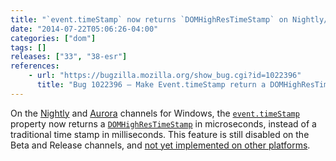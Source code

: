 ```yaml
---
title: "`event.timeStamp` now returns `DOMHighResTimeStamp` on Nightly/Aurora for Windows"
date: "2014-07-22T05:06:26-04:00"
categories: ["dom"]
tags: []
releases: ["33", "38-esr"]
references:
    - url: "https://bugzilla.mozilla.org/show_bug.cgi?id=1022396"
      title: "Bug 1022396 – Make Event.timeStamp return a DOMHighResTimeStamp on Windows (was Event.timeStamp should be relative to 1st January 1970 rather than the system start)"
---
```

On the [Nightly](https://nightly.mozilla.org/) and [Aurora](https://aurora.mozilla.org/) channels for Windows, the [`event.timeStamp`](https://developer.mozilla.org/docs/Web/API/event.timeStamp) property now returns a [`DOMHighResTimeStamp`](https://developer.mozilla.org/docs/Web/API/DOMHighResTimeStamp) in microseconds, instead of a traditional time stamp in milliseconds. This feature is still disabled on the Beta and Release channels, and [not yet implemented on other platforms](https://bugzilla.mozilla.org/show_bug.cgi?id=1026803).
